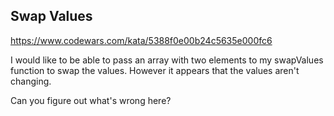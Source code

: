 ## Swap Values

https://www.codewars.com/kata/5388f0e00b24c5635e000fc6

I would like to be able to pass an array with two elements to my swapValues function to swap the values. However it appears that the values aren't changing.

Can you figure out what's wrong here?
